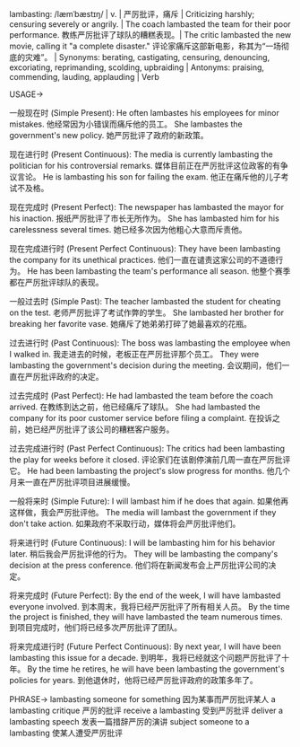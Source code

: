 lambasting: /læmˈbæstɪŋ/ | v. | 严厉批评，痛斥 | Criticizing harshly; censuring severely or angrily. | The coach lambasted the team for their poor performance. 教练严厉批评了球队的糟糕表现。|  The critic lambasted the new movie, calling it "a complete disaster."  评论家痛斥这部新电影，称其为“一场彻底的灾难”。 | Synonyms: berating, castigating, censuring, denouncing, excoriating, reprimanding, scolding, upbraiding | Antonyms: praising, commending, lauding, applauding | Verb

USAGE->

一般现在时 (Simple Present):
He often lambastes his employees for minor mistakes. 他经常因为小错误而痛斥他的员工。
She lambastes the government's new policy. 她严厉批评了政府的新政策。

现在进行时 (Present Continuous):
The media is currently lambasting the politician for his controversial remarks.  媒体目前正在严厉批评这位政客的有争议言论。
He is lambasting his son for failing the exam. 他正在痛斥他的儿子考试不及格。

现在完成时 (Present Perfect):
The newspaper has lambasted the mayor for his inaction.  报纸严厉批评了市长无所作为。
She has lambasted him for his carelessness several times. 她已经多次因为他粗心大意而斥责他。

现在完成进行时 (Present Perfect Continuous):
They have been lambasting the company for its unethical practices. 他们一直在谴责这家公司的不道德行为。
He has been lambasting the team's performance all season. 他整个赛季都在严厉批评球队的表现。

一般过去时 (Simple Past):
The teacher lambasted the student for cheating on the test. 老师严厉批评了考试作弊的学生。
She lambasted her brother for breaking her favorite vase. 她痛斥了她弟弟打碎了她最喜欢的花瓶。


过去进行时 (Past Continuous):
The boss was lambasting the employee when I walked in. 我走进去的时候，老板正在严厉批评那个员工。
They were lambasting the government's decision during the meeting. 会议期间，他们一直在严厉批评政府的决定。

过去完成时 (Past Perfect):
He had lambasted the team before the coach arrived. 在教练到达之前，他已经痛斥了球队。
She had lambasted the company for its poor customer service before filing a complaint. 在投诉之前，她已经严厉批评了该公司的糟糕客户服务。

过去完成进行时 (Past Perfect Continuous):
The critics had been lambasting the play for weeks before it closed.  评论家们在该剧停演前几周一直在严厉批评它。
He had been lambasting the project's slow progress for months. 他几个月来一直在严厉批评项目进展缓慢。


一般将来时 (Simple Future):
I will lambast him if he does that again. 如果他再这样做，我会严厉批评他。
The media will lambast the government if they don't take action. 如果政府不采取行动，媒体将会严厉批评他们。

将来进行时 (Future Continuous):
I will be lambasting him for his behavior later. 稍后我会严厉批评他的行为。
They will be lambasting the company's decision at the press conference. 他们将在新闻发布会上严厉批评公司的决定。


将来完成时 (Future Perfect):
By the end of the week, I will have lambasted everyone involved. 到本周末，我将已经严厉批评了所有相关人员。
By the time the project is finished, they will have lambasted the team numerous times. 到项目完成时，他们将已经多次严厉批评了团队。


将来完成进行时 (Future Perfect Continuous):
By next year, I will have been lambasting this issue for a decade. 到明年，我将已经就这个问题严厉批评了十年。
By the time he retires, he will have been lambasting the government's policies for years. 到他退休时，他将已经严厉批评政府的政策多年了。


PHRASE->
lambasting someone for something  因为某事而严厉批评某人
a lambasting critique  严厉的批评
receive a lambasting  受到严厉批评
deliver a lambasting speech  发表一篇措辞严厉的演讲
subject someone to a lambasting  使某人遭受严厉批评
